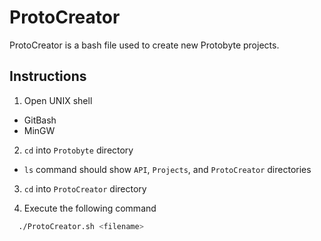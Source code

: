 # ProtoCreator

ProtoCreator is a bash file used to create new Protobyte projects.

## Instructions

1. Open UNIX shell
  * GitBash
  * MinGW

2. `cd` into `Protobyte` directory
 * `ls` command should show `API`, `Projects`, and `ProtoCreator` directories

3. `cd` into `ProtoCreator` directory

4. Execute the following command

  ``````sh
    ./ProtoCreator.sh <filename>
  ``````
